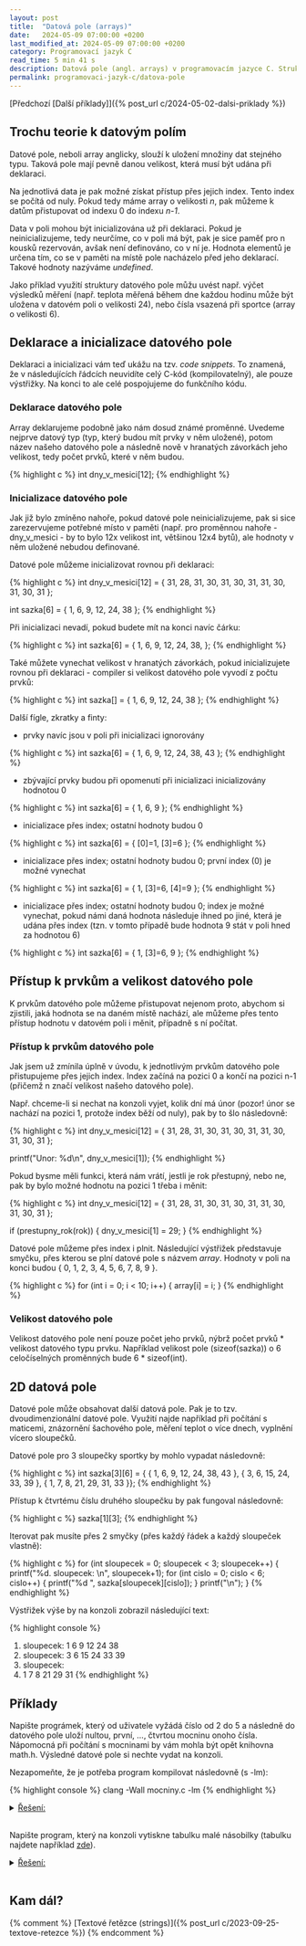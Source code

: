 ```yaml
---
layout: post
title:  "Datová pole (arrays)"
date:   2024-05-09 07:00:00 +0200
last_modified_at: 2024-05-09 07:00:00 +0200
category: Programovací jazyk C
read_time: 5 min 41 s
description: Datová pole (angl. arrays) v programovacím jazyce C. Struktury pro ukládání dat stejného typu.
permalink: programovaci-jazyk-c/datova-pole
---
```


[Předchozí [Další příklady]]({% post_url c/2024-05-02-dalsi-priklady %})

## Trochu teorie k datovým polím

Datové pole, neboli array anglicky, slouží k uložení množiny dat stejného typu. Taková pole mají pevně danou velikost, která musí být udána při deklaraci.

Na jednotlivá data je pak možné získat přístup přes jejich index. Tento index se počítá od nuly. Pokud tedy máme array o velikosti *n*, pak můžeme k datům přistupovat od indexu 0 do indexu *n-1*.

Data v poli mohou být inicializována už při deklaraci. Pokud je neinicializujeme, tedy neurčíme, co v poli má být, pak je sice paměť pro n kousků rezervován, avšak není definováno, co v ní je. Hodnota elementů je určena tím, co se v paměti na místě pole nacházelo před jeho deklarací. Takové hodnoty nazýváme *undefined*.

Jako příklad využití struktury datového pole můžu uvést např. výčet výsledků měření (např. teplota měřená během dne každou hodinu může být uložena v datovém poli o velikosti 24), nebo čísla vsazená při sportce (array o velikosti 6).

## Deklarace a inicializace datového pole

Deklaraci a inicializaci vám teď ukážu na tzv. *code snippets*. To znamená, že v následujících řádcích neuvidíte celý C-kód (kompilovatelný), ale pouze výstřižky. Na konci to ale celé pospojujeme do funkčního kódu.

### Deklarace datového pole

Array deklarujeme podobně jako nám dosud známé proměnné. Uvedeme nejprve datový typ (typ, který budou mít prvky v něm uložené), potom název našeho datového pole a následně nově v hranatých závorkách jeho velikost, tedy počet prvků, které v něm budou.

{% highlight c %}
int dny_v_mesici[12];
{% endhighlight %}

### Inicializace datového pole

Jak již bylo zmíněno nahoře, pokud datové pole neinicializujeme, pak si sice zarezervujeme potřebné místo v paměti (např. pro proměnnou nahoře - dny_v_mesici - by to bylo 12x velikost int, většinou 12x4 bytů), ale hodnoty v něm uložené nebudou definované.

Datové pole můžeme inicializovat rovnou při deklaraci:

{% highlight c %}
int dny_v_mesici[12] = { 31, 28, 31, 30, 31, 30, 31, 31, 30, 31, 30, 31 };

int sazka[6] = { 1, 6, 9, 12, 24, 38 };
{% endhighlight %}

Při inicializaci nevadí, pokud budete mít na konci navíc čárku:

{% highlight c %}
int sazka[6] = { 1, 6, 9, 12, 24, 38, };
{% endhighlight %}

Také můžete vynechat velikost v hranatých závorkách, pokud inicializujete rovnou při deklaraci - compiler si velikost datového pole vyvodí z počtu prvků:

{% highlight c %}
int sazka[] = { 1, 6, 9, 12, 24, 38 };
{% endhighlight %}

Další fígle, zkratky a finty:

- prvky navíc jsou v poli při inicializaci ignorovány

{% highlight c %}
int sazka[6] = { 1, 6, 9, 12, 24, 38, 43 };
{% endhighlight %}

- zbývající prvky budou při opomenutí při inicializaci inicializovány hodnotou 0

{% highlight c %}
int sazka[6] = { 1, 6, 9 };
{% endhighlight %}

- inicializace přes index; ostatní hodnoty budou 0

{% highlight c %}
int sazka[6] = { [0]=1, [3]=6 };
{% endhighlight %}

- inicializace přes index; ostatní hodnoty budou 0; první index (0) je možné vynechat

{% highlight c %}
int sazka[6] = { 1, [3]=6, [4]=9 };
{% endhighlight %}

- inicializace přes index; ostatní hodnoty budou 0; index je možné vynechat, pokud námi daná hodnota následuje ihned po jiné, která je udána přes index (tzn. v tomto případě bude hodnota 9 stát v poli hned za hodnotou 6)

{% highlight c %}
int sazka[6] = { 1, [3]=6, 9 };
{% endhighlight %}

## Přístup k prvkům a velikost datového pole

K prvkům datového pole můžeme přistupovat nejenom proto, abychom si zjistili, jaká hodnota se na daném místě nachází, ale můžeme přes tento přístup hodnotu v datovém poli i měnit, případně s ní počítat.

### Přístup k prvkům datového pole

Jak jsem už zmínila úplně v úvodu, k jednotlivým prvkům datového pole přistupujeme přes jejich index. Index začíná na pozici 0 a končí na pozici n-1 (přičemž n značí velikost našeho datového pole).

Např. chceme-li si nechat na konzoli vyjet, kolik dní má únor (pozor! únor se nachází na pozici 1, protože index běží od nuly), pak by to šlo následovně:

{% highlight c %}
int dny_v_mesici[12] = { 31, 28, 31, 30, 31, 30, 31, 31, 30, 31, 30, 31 };

printf("Unor: %d\n", dny_v_mesici[1]);
{% endhighlight %}

Pokud bysme měli funkci, která nám vrátí, jestli je rok přestupný, nebo ne, pak by bylo možné hodnotu na pozici 1 třeba i měnit:

{% highlight c %}
int dny_v_mesici[12] = { 31, 28, 31, 30, 31, 30, 31, 31, 30, 31, 30, 31 };

if (prestupny_rok(rok))
{
    dny_v_mesici[1] = 29;
}
{% endhighlight %}

Datové pole můžeme přes index i plnit. Následující výstřižek představuje smyčku, přes kterou se plní datové pole s názvem *array*. Hodnoty v poli na konci budou { 0, 1, 2, 3, 4, 5, 6, 7, 8, 9 }.

{% highlight c %}
for (int i = 0; i < 10; i++)
{
    array[i] = i;
}
{% endhighlight %}

### Velikost datového pole

Velikost datového pole není pouze počet jeho prvků, nýbrž počet prvků * velikost datového typu prvku. Například velikost pole (sizeof(sazka)) o 6 celočíselných proměnných bude 6 * sizeof(int).

## 2D datová pole

Datové pole může obsahovat další datová pole. Pak je to tzv. dvoudimenzionální datové pole. Využití najde například při počítání s maticemi, znázornění šachového pole, měření teplot o více dnech, vyplnění vícero sloupečků.

Datové pole pro 3 sloupečky sportky by mohlo vypadat následovně:

{% highlight c %}
int sazka[3][6] = { { 1, 6, 9, 12, 24, 38, 43 }, 
    { 3, 6, 15, 24, 33, 39 },
    { 1, 7, 8, 21, 29, 31, 33 }};
{% endhighlight %}

Přístup k čtvrtému číslu druhého sloupečku by pak fungoval následovně:

{% highlight c %}
sazka[1][3];
{% endhighlight %}

Iterovat pak musíte přes 2 smyčky (přes každý řádek a každý sloupeček vlastně):

{% highlight c %}
for (int sloupecek = 0; sloupecek < 3; sloupecek++)
{
    printf("%d. sloupecek: \n", sloupecek+1);
    for (int cislo = 0; cislo < 6; cislo++)
    {
        printf("%d ", sazka[sloupecek][cislo]);
    }
    printf("\n");
}
{% endhighlight %}

Výstřižek výše by na konzoli zobrazil následující text:

{% highlight console %}
1. sloupecek:
1 6 9 12 24 38
2. sloupecek:
3 6 15 24 33 39
3. sloupecek:
4. 1 7 8 21 29 31
{% endhighlight %}

## Příklady

Napište prográmek, který od uživatele vyžádá číslo od 2 do 5 a následně do datového pole uloží nultou, první, ..., čtvrtou mocninu onoho čísla. Nápomocná při počítání s mocninami by vám mohla být opět knihovna math.h. Výsledné datové pole si nechte vydat na konzoli.

Nezapomeňte, že je potřeba program kompilovat následovně (s -lm):

{% highlight console %}
clang -Wall mocniny.c -lm
{% endhighlight %}

  <details>
    <summary><u>Řešení:</u></summary>
    <br />
{% highlight c %}
#include <stdio.h>
#include <math.h>

int main(void)
{
    int cislo;
    printf("Zvol si cislo od 2 do 5: ");
    scanf("%d", &cislo);

    int mocniny[5];

    for (int i = 0; i < 5; i++)
    {
        mocniny[i] = pow(cislo, i);
    }

    for (int i = 0; i < 5; i++)
    {
        printf("%d. mocnina cisla %d je %d\n", i, cislo, mocniny[i]);
    }

    return 0;
} {% endhighlight %}

<a href="https://github.com/kaelwi/kaelwi-c/blob/master/2024-05-09-datova-pole/mocniny.c" target="_blank">(Odkaz na GitHub)</a>
<br /><br />
  </details>
<br />

Napište program, který na konzoli vytiskne tabulku malé násobilky (tabulku najdete například [zde](https://www.matematika.cz/tabulka-mala-nasobilka/)).

 <details>
    <summary><u>Řešení:</u></summary>
    <br />

V zadání už máme klíčové slovo *tabulka*, které by nám mělo napovědět, že budeme potřebovat 2D datové pole. Toto datové pole pak bude mít velikost 10 x 10 prvků.
<br /><br />

Pro zaplnění i vytisknutí budeme potřebovat 2 smyčky (v sobě).
<br /><br />

Aby byla čísla hezky zarovnaná, použila jsem format specifier <em>%2d</em>.
<br /><br />

{% highlight c %}
#include <stdio.h>

int main(void)
{
    int nasobilka[10][10];

    for (int radek = 0; radek < 10; radek++)
    {
        for (int sloupecek = 0; sloupecek < 10; sloupecek++)
        {
            nasobilka[radek][sloupecek] = (radek + 1) * (sloupecek + 1);
        }
    }

    for (int radek = 0; radek < 10; radek++)
    {
        for (int sloupecek = 0; sloupecek < 10; sloupecek++)
        {
            printf("%2d ", nasobilka[radek][sloupecek]);
        }
        printf("\n");
    }

    return 0;
} {% endhighlight %}

<a href="https://github.com/kaelwi/kaelwi-c/blob/master/2024-05-09-datova-pole/mala-nasobilka.c" target="_blank">(Odkaz na GitHub)</a>
<br /><br />
  </details>
<br />

## Kam dál?

{% comment %} [Textové řetězce (strings)]({% post_url c/2023-09-25-textove-retezce %}) {% endcomment %}
